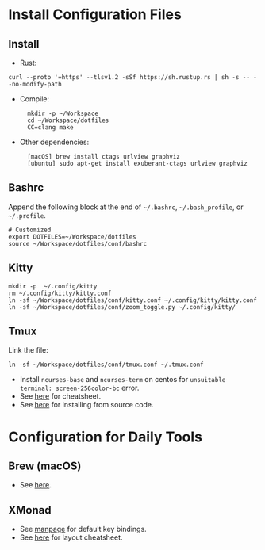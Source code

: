 # Install Configuration Files

## Install

- Rust:
```
curl --proto '=https' --tlsv1.2 -sSf https://sh.rustup.rs | sh -s -- --no-modify-path
```
- Compile:

        mkdir -p ~/Workspace
        cd ~/Workspace/dotfiles
        CC=clang make

- Other dependencies:

        [macOS] brew install ctags urlview graphviz
        [ubuntu] sudo apt-get install exuberant-ctags urlview graphviz

## Bashrc

Append the following block at the end of `~/.bashrc`, `~/.bash_profile`, or
`~/.profile`.

    # Customized
    export DOTFILES=~/Workspace/dotfiles
    source ~/Workspace/dotfiles/conf/bashrc

## Kitty

    mkdir -p  ~/.config/kitty
    rm ~/.config/kitty/kitty.conf
    ln -sf ~/Workspace/dotfiles/conf/kitty.conf ~/.config/kitty/kitty.conf
    ln -sf ~/Workspace/dotfiles/conf/zoom_toggle.py ~/.config/kitty/

## Tmux

Link the file:

    ln -sf ~/Workspace/dotfiles/conf/tmux.conf ~/.tmux.conf

- Install `ncurses-base` and `ncurses-term` on centos for `unsuitable terminal: screen-256color-bc` error.
- See [here](doc/tmux.md#tmux-cheatsheet) for cheatsheet.
- See [here](doc/tmux.md#install) for installing from source code.

# Configuration for Daily Tools

## Brew (macOS)

- See [here](doc/brew.md).

## XMonad

- See [manpage](https://xmonad.org/manpage.html) for default key bindings.
- See [here](doc/xmonad_cheatsheet.md) for layout cheatsheet.

